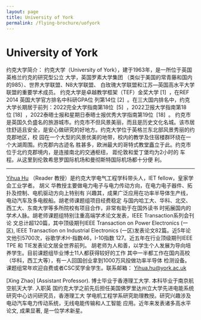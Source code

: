 ```yaml
---
layout: page
title: University of York
permalink: /flying-brochure/uofyork
---
```

# University of York

约克大学简介：
约克大学（University of York），建于1963年，是一所位于英国英格兰约克的研究型公立
大学，英国罗素大学集团 （类似于美国的常青藤和国内的985）、世界大学联盟、N8大学联盟、
白玫瑰大学联盟和江苏—英国高水平大学联盟的重要学术成员。
约克大学是卓越教学框架（TEF）金奖大学 [1]  ，在REF 2014 英国大学官方排名中科研GPA位
列第14位 [2]  。在三大国内排名中，约克大学长期居于前列：2022完全大学指南第18位
 [5]  ，2022卫报大学指南第18位 [18]  ，2022泰晤士报和星期日泰晤士报优秀大学指南第19位
 [18]  。
约克市是英国久负盛名的旅游城市。约克市不但风景美丽，而且是历史文化名城。该市居
住舒适且安全，是安心做研究的好地方。约克大学位于英格兰东北部风景秀丽的约克郡地区，校
园在一个大型的风景优美的地带，校内的教学及住宿楼群环绕在一个大湖周围。约克郡内古迹名
胜甚多，欧洲最大的哥特式教堂矗立于此。约克市位于北约克郡境内，是连接南北的交通枢纽，
距伦敦和爱丁堡均为2小时的 车程。从这里到伦敦希思罗国际机场和曼彻斯特国际机场都十分便
利。

---

[Yihua Hu](https://scholar.google.ca/citations?user=136qHkAAAAAJ&amp;hl=en)
（Reader 教授）是约克大学电气工程学科带头人，IET fellow，皇家学会工业学者。 胡义
华教授主要做电力电子与电力传动方向，在电力电子器件、拓扑及控制、电机驱动方向上特别有
兴趣其，成果广泛应用在功率半导体生产线，电动汽车及多电舰船。胡老师课题组项目经费稳定
与国内哈工大、华科、北交、西工大、东南大学等多所院校有项目合作，非常有助于在国外读书
时拓展国内的学术人脉。胡老师课题组特别注重高端学术论文发表，IEEE Transaction系列会刊论
文总计超120篇，其中顶级期刊IEEE Transaction on Power Electronics (一区), IEEE Transaction on
Industrial Electronics (一区)发表论文82篇。近5年论文他引5700次，谷歌学术H-指数46，I-10指数
127。近五年在行业顶级期刊IEEE TPE 和 TIE发表论文居全世界前列。
胡老师为人和善，以学生个人发展为导向培养学生。目前课题组毕业博士11人都获得较好的工作
其中一半都工作在国内高校（华科，西工大等），有一人回国创业拿到1000万风投做功率半导体
检测设备。 课题组常年欢迎自费或者CSC奖学金学生。联系邮箱： Yihua.hu@york.ac.uk


[Xing Zhao] (Assistant Professor). 博士毕业于香港理工大学. 本科毕业于南京航空航天大学. 入职英
国约克大学之前先后担任美国佛罗里达州立大学先进电能系统研究中心访问研究员，香港理工大
学电机工程学系研究助理教授。研究兴趣涉及电动汽车电力传动系统，无线电能传输和人工智能
应用。近年来发表诸多高水平论文, 成果显著, 是一位学术新星。